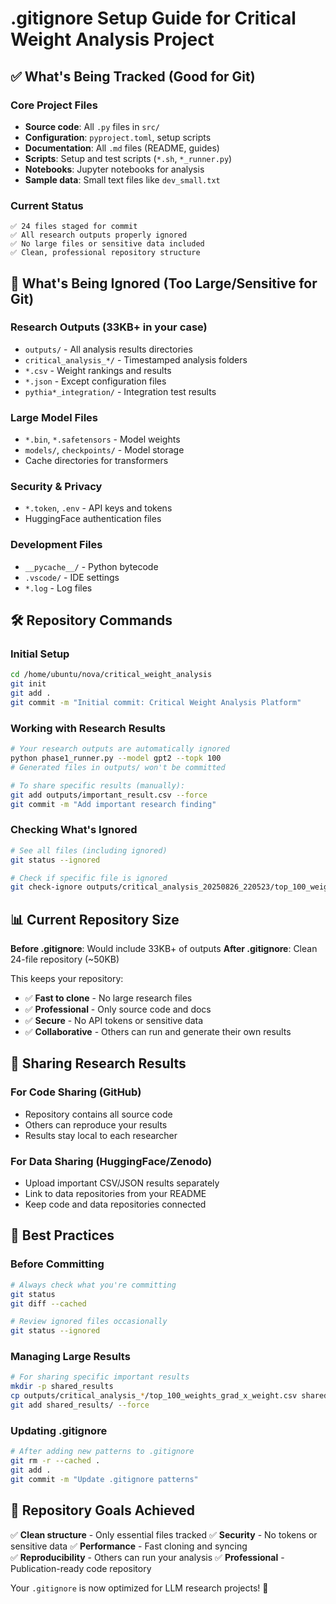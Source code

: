 # .gitignore Setup Guide for Critical Weight Analysis Project

## ✅ What's Being Tracked (Good for Git)

### Core Project Files
- **Source code**: All `.py` files in `src/`
- **Configuration**: `pyproject.toml`, setup scripts
- **Documentation**: All `.md` files (README, guides)
- **Scripts**: Setup and test scripts (`*.sh`, `*_runner.py`)
- **Notebooks**: Jupyter notebooks for analysis
- **Sample data**: Small text files like `dev_small.txt`

### Current Status
```
✅ 24 files staged for commit
✅ All research outputs properly ignored
✅ No large files or sensitive data included
✅ Clean, professional repository structure
```

## 🚫 What's Being Ignored (Too Large/Sensitive for Git)

### Research Outputs (33KB+ in your case)
- `outputs/` - All analysis results directories
- `critical_analysis_*/` - Timestamped analysis folders
- `*.csv` - Weight rankings and results
- `*.json` - Except configuration files
- `pythia*_integration/` - Integration test results

### Large Model Files
- `*.bin`, `*.safetensors` - Model weights
- `models/`, `checkpoints/` - Model storage
- Cache directories for transformers

### Security & Privacy
- `*.token`, `.env` - API keys and tokens
- HuggingFace authentication files

### Development Files
- `__pycache__/` - Python bytecode
- `.vscode/` - IDE settings
- `*.log` - Log files

## 🛠️ Repository Commands

### Initial Setup
```bash
cd /home/ubuntu/nova/critical_weight_analysis
git init
git add .
git commit -m "Initial commit: Critical Weight Analysis Platform"
```

### Working with Research Results
```bash
# Your research outputs are automatically ignored
python phase1_runner.py --model gpt2 --topk 100
# Generated files in outputs/ won't be committed

# To share specific results (manually):
git add outputs/important_result.csv --force
git commit -m "Add important research finding"
```

### Checking What's Ignored
```bash
# See all files (including ignored)
git status --ignored

# Check if specific file is ignored
git check-ignore outputs/critical_analysis_20250826_220523/top_100_weights_grad_x_weight.csv
```

## 📊 Current Repository Size

**Before .gitignore**: Would include 33KB+ of outputs
**After .gitignore**: Clean 24-file repository (~50KB)

This keeps your repository:
- ✅ **Fast to clone** - No large research files
- ✅ **Professional** - Only source code and docs
- ✅ **Secure** - No API tokens or sensitive data
- ✅ **Collaborative** - Others can run and generate their own results

## 🔄 Sharing Research Results

### For Code Sharing (GitHub)
- Repository contains all source code
- Others can reproduce your results
- Results stay local to each researcher

### For Data Sharing (HuggingFace/Zenodo)
- Upload important CSV/JSON results separately
- Link to data repositories from your README
- Keep code and data repositories connected

## 📝 Best Practices

### Before Committing
```bash
# Always check what you're committing
git status
git diff --cached

# Review ignored files occasionally
git status --ignored
```

### Managing Large Results
```bash
# For sharing specific important results
mkdir -p shared_results
cp outputs/critical_analysis_*/top_100_weights_grad_x_weight.csv shared_results/
git add shared_results/ --force
```

### Updating .gitignore
```bash
# After adding new patterns to .gitignore
git rm -r --cached .
git add .
git commit -m "Update .gitignore patterns"
```

## 🎯 Repository Goals Achieved

✅ **Clean structure** - Only essential files tracked
✅ **Security** - No tokens or sensitive data
✅ **Performance** - Fast cloning and syncing  
✅ **Reproducibility** - Others can run your analysis
✅ **Professional** - Publication-ready code repository

Your `.gitignore` is now optimized for LLM research projects! 🚀
